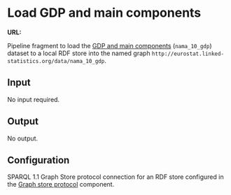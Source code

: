 # Load GDP and main components

**URL:** 

Pipeline fragment to load the [GDP and main components](http://ec.europa.eu/eurostat/web/products-datasets/-/nama_10_gdp) (`nama_10_gdp`) dataset to a local RDF store into the named graph `http://eurostat.linked-statistics.org/data/nama_10_gdp`.

## Input

No input required.

## Output

No output.

## Configuration

SPARQL 1.1 Graph Store protocol connection for an RDF store configured in the [Graph store protocol](http://etl.linkedpipes.com/components/l-graphstoreprotocol) component.
